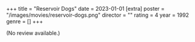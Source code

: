 +++
title = "Reservoir Dogs"
date = 2023-01-01
[extra]
poster = "/images/movies/reservoir-dogs.png"
director = ""
rating = 4
year = 1992
genre = []
+++

(No review available.)
